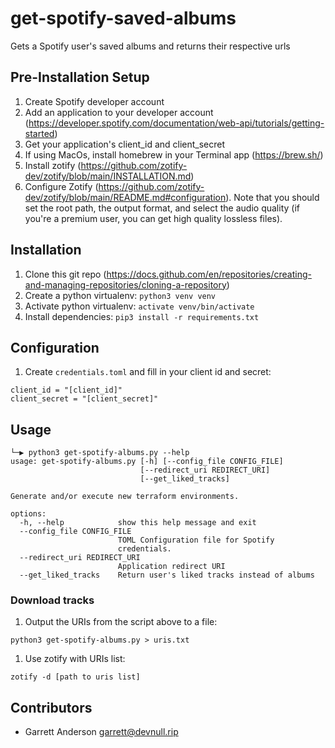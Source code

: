 # get-spotify-saved-albums
Gets a Spotify user's saved albums and returns their respective urls

## Pre-Installation Setup
1. Create Spotify developer account
1. Add an application to your developer account (https://developer.spotify.com/documentation/web-api/tutorials/getting-started)
1. Get your application's client_id and client_secret
1. If using MacOs, install homebrew in your Terminal app (https://brew.sh/)
1. Install zotify (https://github.com/zotify-dev/zotify/blob/main/INSTALLATION.md)
1. Configure Zotify (https://github.com/zotify-dev/zotify/blob/main/README.md#configuration). Note that you should set the root path, the output format, and select the audio quality (if you're a premium user, you can get high quality lossless files).

## Installation
1. Clone this git repo (https://docs.github.com/en/repositories/creating-and-managing-repositories/cloning-a-repository)
1. Create a python virtualenv:
  ```python3 venv venv```
1. Activate python virtualenv:
  ```activate venv/bin/activate```
1. Install dependencies:
  ```pip3 install -r requirements.txt```

## Configuration
1. Create `credentials.toml` and fill in your client id and secret:
  ```
client_id = "[client_id]"
client_secret = "[client_secret]"
  ```

## Usage
```
└─▶ python3 get-spotify-albums.py --help
usage: get-spotify-albums.py [-h] [--config_file CONFIG_FILE]
                             [--redirect_uri REDIRECT_URI]
                             [--get_liked_tracks]

Generate and/or execute new terraform environments.

options:
  -h, --help            show this help message and exit
  --config_file CONFIG_FILE
                        TOML Configuration file for Spotify
                        credentials.
  --redirect_uri REDIRECT_URI
                        Application redirect URI
  --get_liked_tracks    Return user's liked tracks instead of albums
```

### Download tracks
1. Output the URIs from the script above to a file:
  ```
python3 get-spotify-albums.py > uris.txt
  ```
1. Use zotify with URIs list:
  ```
  zotify -d [path to uris list]
  ```

## Contributors
- Garrett Anderson <garrett@devnull.rip>
